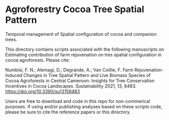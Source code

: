 # Agroforestry Cocoa Tree Spatial Pattern
Temporal management of Spatial configuration of cocoa and companion trees.

This directory contains scripts associated with the following manuscripts on Estimating contribution of farm rejuvenation on tres spatial configuration in cocoa agroforests. Please cite:

Numbisi, F. N.; Alemagi, D.; Degrande, A.; Van Coillie, F. Farm Rejuvenation-Induced Changes in Tree Spatial Pattern and Live Biomass Species of Cocoa Agroforests in Central Cameroon: Insights for Tree Conservation Incentives in Cocoa Landscapes. Sustainability 2021, 13, 8483. https://doi.org/10.3390/su13158483

Users are free to download and code in this repo for non-commerical purposes. If using and/or publishing analyses based on these scripts code, please be sure to cite the reference papers or this directory.
